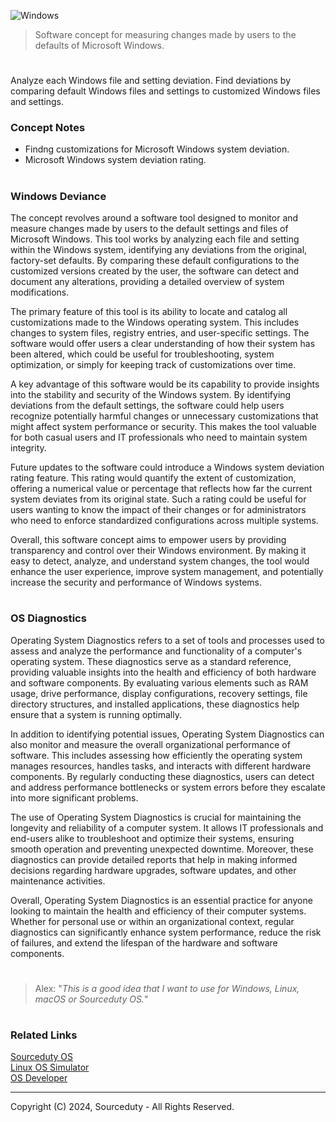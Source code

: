 ![Windows](https://github.com/user-attachments/assets/f3af8e6b-7825-4c34-842f-ae33128c792e)

> Software concept for measuring changes made by users to the defaults of Microsoft Windows.

#

Analyze each Windows file and setting deviation. Find deviations by comparing default Windows files and settings to customized Windows files and settings. 

### Concept Notes

- Findng customizations for Microsoft Windows system deviation.
- Microsoft Windows system deviation rating.

#
### Windows Deviance

The concept revolves around a software tool designed to monitor and measure changes made by users to the default settings and files of Microsoft Windows. This tool works by analyzing each file and setting within the Windows system, identifying any deviations from the original, factory-set defaults. By comparing these default configurations to the customized versions created by the user, the software can detect and document any alterations, providing a detailed overview of system modifications.

The primary feature of this tool is its ability to locate and catalog all customizations made to the Windows operating system. This includes changes to system files, registry entries, and user-specific settings. The software would offer users a clear understanding of how their system has been altered, which could be useful for troubleshooting, system optimization, or simply for keeping track of customizations over time.

A key advantage of this software would be its capability to provide insights into the stability and security of the Windows system. By identifying deviations from the default settings, the software could help users recognize potentially harmful changes or unnecessary customizations that might affect system performance or security. This makes the tool valuable for both casual users and IT professionals who need to maintain system integrity.

Future updates to the software could introduce a Windows system deviation rating feature. This rating would quantify the extent of customization, offering a numerical value or percentage that reflects how far the current system deviates from its original state. Such a rating could be useful for users wanting to know the impact of their changes or for administrators who need to enforce standardized configurations across multiple systems.

Overall, this software concept aims to empower users by providing transparency and control over their Windows environment. By making it easy to detect, analyze, and understand system changes, the tool would enhance the user experience, improve system management, and potentially increase the security and performance of Windows systems.

#
### OS Diagnostics

Operating System Diagnostics refers to a set of tools and processes used to assess and analyze the performance and functionality of a computer's operating system. These diagnostics serve as a standard reference, providing valuable insights into the health and efficiency of both hardware and software components. By evaluating various elements such as RAM usage, drive performance, display configurations, recovery settings, file directory structures, and installed applications, these diagnostics help ensure that a system is running optimally.

In addition to identifying potential issues, Operating System Diagnostics can also monitor and measure the overall organizational performance of software. This includes assessing how efficiently the operating system manages resources, handles tasks, and interacts with different hardware components. By regularly conducting these diagnostics, users can detect and address performance bottlenecks or system errors before they escalate into more significant problems.

The use of Operating System Diagnostics is crucial for maintaining the longevity and reliability of a computer system. It allows IT professionals and end-users alike to troubleshoot and optimize their systems, ensuring smooth operation and preventing unexpected downtime. Moreover, these diagnostics can provide detailed reports that help in making informed decisions regarding hardware upgrades, software updates, and other maintenance activities.

Overall, Operating System Diagnostics is an essential practice for anyone looking to maintain the health and efficiency of their computer systems. Whether for personal use or within an organizational context, regular diagnostics can significantly enhance system performance, reduce the risk of failures, and extend the lifespan of the hardware and software components.

#

> Alex: "*This is a good idea that I want to use for Windows, Linux, macOS or Sourceduty OS.*"

#
### Related Links

[Sourceduty OS](https://github.com/sourceduty/Sourceduty_OS)
<br>
[Linux OS Simulator](https://github.com/sourceduty/Linux_OS_Simulator)
<br>
[OS Developer](https://github.com/sourceduty/OS_Developer)

***
Copyright (C) 2024, Sourceduty - All Rights Reserved.

